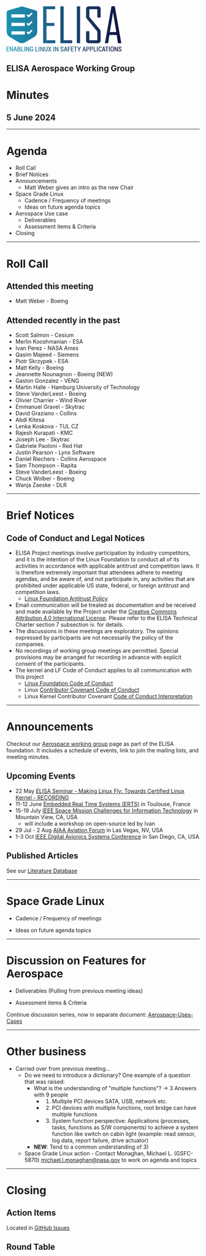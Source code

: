 
![logo](logo_elisa_small.png )

## ELISA Aerospace Working Group

# Minutes

## 5 June 2024

---

# Agenda

- Roll Call
- Brief Notices
- Announcements
  - Matt Weber gives an intro as the new Chair
- Space Grade Linux
  - Cadence / Frequency of meetings
  - Ideas on future agenda topics
- Aerospace Use case
  - Deliverables
  - Assessment items & Criteria
- Closing

---

# Roll Call

## Attended this meeting

- Matt Weber - Boeing

## Attended recently in the past

- Scott Salmon - Cesium
- Merlin Kooshmanian - ESA
- Ivan Perez - NASA Ames
- Qasim Majeed - Siemens
- Piotr Skrzypek - ESA
- Matt Kelly - Boeing
- Jeannette Nounagnon - Boeing (NEW)
- Gaston Gonzalez - VENG
- Martin Halle - Hamburg University of Technology
- Steve VanderLeest - Boeing
- Olivier Charrier - Wind River
- Emmanuel Gravel - Skytrac
- David Graziano - Collins
- Abdi Kitesa
- Lenka Koskova - TUL CZ
- Rajesh Kurapati - KMC
- Joseph Lee - Skytrac
- Gabriele Paoloni - Red Hat
- Justin Pearson - Lynx Software
- Daniel Riechers - Collins Aerospace
- Sam Thompson - Rapita
- Steve VanderLeest - Boeing
- Chuck Wolber - Boeing
- Wanja Zaeske - DLR

---

# Brief Notices

## Code of Conduct and Legal Notices

- ELISA Project meetings involve participation by industry competitors, and it is the intention of the Linux Foundation to conduct all of its activities in accordance with applicable antitrust and competition laws. It is therefore extremely important that attendees adhere to meeting agendas, and be aware of, and not participate in, any activities that are prohibited under applicable US state, federal, or foreign antitrust and competition laws.
  - [Linux Foundation Antitrust Policy](http://www.linuxfoundation.org/antitrust-policy)
- Email communication will be treated as documentation and be received and made available by the Project under the [Creative Commons Attribution 4.0 International License](http://creativecommons.org/licenses/by/4.0). Please refer to the ELISA Technical Charter section 7 subsection iv. for details.
- The discussions in these meetings are exploratory. The opinions expressed by participants are not necessarily the policy of the companies.
- No recordings of working group meetings are permitted. Special provisions may be arranged for recording in advance with explicit consent of the participants.
- The kernel and LF Code of Conduct applies to all communication with this project
  - [Linux Foundation Code of Conduct](https://www.linuxfoundation.org/code-of-conduct/)
  - Linux [Contributor Covenant Code of Conduct](https://git.kernel.org/pub/scm/linux/kernel/git/torvalds/linux.git/tree/Documentation/process/code-of-conduct.rst)
  - Linux Kernel Contributor Covenant [Code of Conduct Interpretation](https://git.kernel.org/pub/scm/linux/kernel/git/torvalds/linux.git/tree/Documentation/process/code-of-conduct-interpretation.rst)


---

# Announcements

Checkout our [Aerospace working group](https://lists.elisa.tech/g/aerospace) page as part of the ELISA foundation.  It includes a schedule of events, link to join the mailing lists, and meeting minutes.

## Upcoming Events

- 22 May [ELISA Seminar - Making Linux Fly: Towards Certified Linux Kernel - RECORDING](https://www.youtube.com/watch?v=XGuYNjr7fJo)
- 11-12 June [Embedded Real Time Systems (ERTS)](https://www.erts2024.org/) in Toulouse, France
- 15-19 July [IEEE Space Mission Challenges for Information Technology](https://smcit-scc.space) in Mountain View, CA, USA
  - will include a workshop on open-source led by Ivan
- 29 Jul - 2 Aug [AIAA Aviation Forum](https://www.aiaa.org/aviation/presentations-papers/call-for-papers) in Las Vegas, NV, USA
- 1-3 Oct [IEEE Digital Avionics Systems Conference](http://dasconline.org/) in San Diego, CA, USA

## Published Articles

See our [Literature Database](../literature-database/literature.bib)


---
# Space Grade Linux

- Cadence / Frequency of meetings

- Ideas on future agenda topics

---

# Discussion on Features for Aerospace

- Deliverables (Pulling from previous meeting ideas)

- Assessment items & Criteria

Continue discussion series, now in separate document:
[Aerospace-Uses-Cases](../Aerospace-Uses-Cases.md)

---

# Other business

- Carried over from previous meeting...
  - Do we need to introduce a dictionary? One example of a question that was raised:
    - What is the understanding of "multiple functions"? -> 3 Answers with 9 people
      - 1) Multiple PCI devices SATA, USB, network etc.
      - 2) PCI devices with multiple functions, root bridge can have multiple functions
      - 3) System function perspective: Applications (processes, tasks, functions as S/W components) to achieve a system function like switch on cabin light (example: read sensor, log data, report failure, drive actuator)
	- **NEW**: Tend to a common understanding of 3)
  - Space Grade Linux action - Contact Monaghan, Michael L. (GSFC-5870) <michael.l.monaghan@nasa.gov> to work on agenda and topics


---

# Closing

## Action Items

Located in [GitHub Issues](https://github.com/elisa-tech/wg-aerospace/issues)

## Round Table

